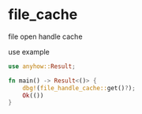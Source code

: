 # file_cache

file open handle cache

use example

```rust
use anyhow::Result;

fn main() -> Result<()> {
    dbg!(file_handle_cache::get()?);
    Ok(())
}
```
